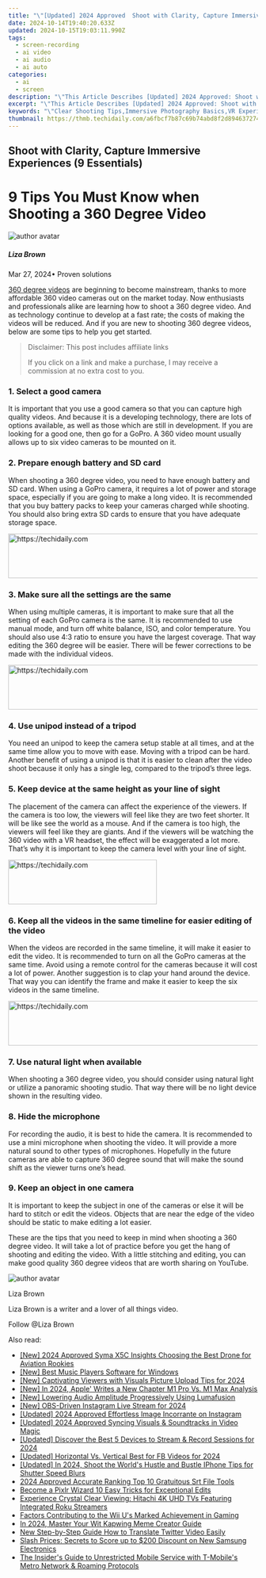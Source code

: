 ```yaml
---
title: "\"[Updated] 2024 Approved  Shoot with Clarity, Capture Immersive Experiences (9 Essentials)\""
date: 2024-10-14T19:40:20.633Z
updated: 2024-10-15T19:03:11.990Z
tags: 
  - screen-recording
  - ai video
  - ai audio
  - ai auto
categories: 
  - ai
  - screen
description: "\"This Article Describes [Updated] 2024 Approved: Shoot with Clarity, Capture Immersive Experiences (9 Essentials)\""
excerpt: "\"This Article Describes [Updated] 2024 Approved: Shoot with Clarity, Capture Immersive Experiences (9 Essentials)\""
keywords: "\"Clear Shooting Tips,Immersive Photography Basics,VR Experience Photo Guide,Professional Lens Techniques,High-Quality Image Capture,Essential Camera Settings,Ultimate Clarity in Shots\""
thumbnail: https://thmb.techidaily.com/a6fbcf7b87c69b74abd8f2d894637274c942b2c57ba584189354e0290ce20d66.jpg
---
```


## Shoot with Clarity, Capture Immersive Experiences (9 Essentials)

# 9 Tips You Must Know when Shooting a 360 Degree Video

![author avatar](https://lh5.googleusercontent.com/-AIMmjowaFs4/AAAAAAAAAAI/AAAAAAAAABc/Y5UmwDaI7HU/s250-c-k/photo.jpg)

##### Liza Brown

 Mar 27, 2024• Proven solutions

[360 degree videos](https://tools.techidaily.com/wondershare/filmora/download/) are beginning to become mainstream, thanks to more affordable 360 video cameras out on the market today. Now enthusiasts and professionals alike are learning how to shoot a 360 degree video. And as technology continue to develop at a fast rate; the costs of making the videos will be reduced. And if you are new to shooting 360 degree videos, below are some tips to help you get started.

>  Disclaimer: This post includes affiliate links
>
>  If you click on a link and make a purchase, I may receive a commission at no extra cost to you.
>

### 1\. Select a good camera

 It is important that you use a good camera so that you can capture high quality videos. And because it is a developing technology, there are lots of options available, as well as those which are still in development. If you are looking for a good one, then go for a GoPro. A 360 video mount usually allows up to six video cameras to be mounted on it.

### 2\. Prepare enough battery and SD card

 When shooting a 360 degree video, you need to have enough battery and SD card. When using a GoPro camera, it requires a lot of power and storage space, especially if you are going to make a long video. It is recommended that you buy battery packs to keep your cameras charged while shooting. You should also bring extra SD cards to ensure that you have adequate storage space.

<!-- affiliate ads begin -->
<a href="https://appsumo.8odi.net/c/5597632/2037335/7443" target="_top" id="2037335">
  <img src="//a.impactradius-go.com/display-ad/7443-2037335" border="0" alt="https://techidaily.com" width="728" height="90"/>
</a>
<img height="0" width="0" src="https://appsumo.8odi.net/i/5597632/2037335/7443" style="position:absolute;visibility:hidden;" border="0" />
<!-- affiliate ads end -->

### 3\. Make sure all the settings are the same

 When using multiple cameras, it is important to make sure that all the setting of each GoPro camera is the same. It is recommended to use manual mode, and turn off white balance, ISO, and color temperature. You should also use 4:3 ratio to ensure you have the largest coverage. That way editing the 360 degree will be easier. There will be fewer corrections to be made with the individual videos.

<!-- affiliate ads begin -->
<a href="https://appsumo.8odi.net/c/5597632/2151866/7443" target="_top" id="2151866">
  <img src="//a.impactradius-go.com/display-ad/7443-2151866" border="0" alt="https://techidaily.com" width="728" height="90"/>
</a>
<img height="0" width="0" src="https://appsumo.8odi.net/i/5597632/2151866/7443" style="position:absolute;visibility:hidden;" border="0" />
<!-- affiliate ads end -->

### 4\. Use unipod instead of a tripod

 You need an unipod to keep the camera setup stable at all times, and at the same time allow you to move with ease. Moving with a tripod can be hard. Another benefit of using a unipod is that it is easier to clean after the video shoot because it only has a single leg, compared to the tripod’s three legs.

### 5\. Keep device at the same height as your line of sight

 The placement of the camera can affect the experience of the viewers. If the camera is too low, the viewers will feel like they are two feet shorter. It will be like see the world as a mouse. And if the camera is too high, the viewers will feel like they are giants. And if the viewers will be watching the 360 video with a VR headset, the effect will be exaggerated a lot more. That’s why it is important to keep the camera level with your line of sight.

<!-- affiliate ads begin -->
<a href="https://aligracehair.sjv.io/c/5597632/2135355/19272" target="_top" id="2135355">
  <img src="//a.impactradius-go.com/display-ad/19272-2135355" border="0" alt="https://techidaily.com" width="300" height="90"/>
</a>
<img height="0" width="0" src="https://aligracehair.sjv.io/i/5597632/2135355/19272" style="position:absolute;visibility:hidden;" border="0" />
<!-- affiliate ads end -->

### 6\. Keep all the videos in the same timeline for easier editing of the video

 When the videos are recorded in the same timeline, it will make it easier to edit the video. It is recommended to turn on all the GoPro cameras at the same time. Avoid using a remote control for the cameras because it will cost a lot of power. Another suggestion is to clap your hand around the device. That way you can identify the frame and make it easier to keep the six videos in the same timeline.

<!-- affiliate ads begin -->
<a href="https://appsumo.8odi.net/c/5597632/2144275/7443" target="_top" id="2144275">
  <img src="//a.impactradius-go.com/display-ad/7443-2144275" border="0" alt="https://techidaily.com" width="728" height="90"/>
</a>
<img height="0" width="0" src="https://appsumo.8odi.net/i/5597632/2144275/7443" style="position:absolute;visibility:hidden;" border="0" />
<!-- affiliate ads end -->

### 7\. Use natural light when available

 When shooting a 360 degree video, you should consider using natural light or utilize a panoramic shooting studio. That way there will be no light device shown in the resulting video.

### 8\. Hide the microphone

 For recording the audio, it is best to hide the camera. It is recommended to use a mini microphone when shooting the video. It will provide a more natural sound to other types of microphones. Hopefully in the future cameras are able to capture 360 degree sound that will make the sound shift as the viewer turns one’s head.

### 9\. Keep an object in one camera

 It is important to keep the subject in one of the cameras or else it will be hard to stitch or edit the videos. Objects that are near the edge of the video should be static to make editing a lot easier.

 These are the tips that you need to keep in mind when shooting a 360 degree video. It will take a lot of practice before you get the hang of shooting and editing the video. With a little stitching and editing, you can make good quality 360 degree videos that are worth sharing on YouTube.

![author avatar](https://lh5.googleusercontent.com/-AIMmjowaFs4/AAAAAAAAAAI/AAAAAAAAABc/Y5UmwDaI7HU/s250-c-k/photo.jpg)

Liza Brown

Liza Brown is a writer and a lover of all things video.

Follow @Liza Brown


<ins class="adsbygoogle"
     style="display:block"
     data-ad-format="autorelaxed"
     data-ad-client="ca-pub-7571918770474297"
     data-ad-slot="1223367746"></ins>



<ins class="adsbygoogle"
     style="display:block"
     data-ad-client="ca-pub-7571918770474297"
     data-ad-slot="8358498916"
     data-ad-format="auto"
     data-full-width-responsive="true"></ins>


<span class="atpl-alsoreadstyle">Also read:</span>
<div><ul>
<li><a href="https://fox-links.techidaily.com/new-2024-approved-syma-x5c-insights-choosing-the-best-drone-for-aviation-rookies/"><u>[New] 2024 Approved Syma X5C Insights Choosing the Best Drone for Aviation Rookies</u></a></li>
<li><a href="https://fox-links.techidaily.com/new-best-music-players-software-for-windows/"><u>[New] Best Music Players Software for Windows</u></a></li>
<li><a href="https://vp-tips.techidaily.com/new-captivating-viewers-with-visuals-picture-upload-tips-for-2024/"><u>[New] Captivating Viewers with Visuals Picture Upload Tips for 2024</u></a></li>
<li><a href="https://fox-links.techidaily.com/new-in-2024-apple-writes-a-new-chapter-m1-pro-vs-m1-max-analysis/"><u>[New] In 2024, Apple' Writes a New Chapter M1 Pro Vs. M1 Max Analysis</u></a></li>
<li><a href="https://fox-links.techidaily.com/new-lowering-audio-amplitude-progressively-using-lumafusion/"><u>[New] Lowering Audio Amplitude Progressively Using Lumafusion</u></a></li>
<li><a href="https://video-capture.techidaily.com/new-obs-driven-instagram-live-stream-for-2024/"><u>[New] OBS-Driven Instagram Live Stream for 2024</u></a></li>
<li><a href="https://fox-links.techidaily.com/updated-2024-approved-effortless-image-incorrante-on-instagram/"><u>[Updated] 2024 Approved Effortless Image Incorrante on Instagram</u></a></li>
<li><a href="https://fox-links.techidaily.com/updated-2024-approved-syncing-visuals-and-soundtracks-in-video-magic/"><u>[Updated] 2024 Approved Syncing Visuals & Soundtracks in Video Magic</u></a></li>
<li><a href="https://screen-recording.techidaily.com/updated-discover-the-best-5-devices-to-stream-and-record-sessions-for-2024/"><u>[Updated] Discover the Best 5 Devices to Stream & Record Sessions for 2024</u></a></li>
<li><a href="https://facebook-clips.techidaily.com/updated-horizontal-vs-vertical-best-for-fb-videos-for-2024/"><u>[Updated] Horizontal Vs. Vertical Best for FB Videos for 2024</u></a></li>
<li><a href="https://fox-links.techidaily.com/updated-in-2024-shoot-the-worlds-hustle-and-bustle-iphone-tips-for-shutter-speed-blurs/"><u>[Updated] In 2024, Shoot the World's Hustle and Bustle IPhone Tips for Shutter Speed Blurs</u></a></li>
<li><a href="https://fox-links.techidaily.com/2024-approved-accurate-ranking-top-10-gratuitous-srt-file-tools/"><u>2024 Approved Accurate Ranking Top 10 Gratuitous Srt File Tools</u></a></li>
<li><a href="https://extra-information.techidaily.com/become-a-pixlr-wizard-10-easy-tricks-for-exceptional-edits/"><u>Become a Pixlr Wizard 10 Easy Tricks for Exceptional Edits</u></a></li>
<li><a href="https://technical-tips.techidaily.com/experience-crystal-clear-viewing-hitachi-4k-uhd-tvs-featuring-integrated-roku-streamers/"><u>Experience Crystal Clear Viewing: Hitachi 4K UHD TVs Featuring Integrated Roku Streamers</u></a></li>
<li><a href="https://buynow-info.techidaily.com/factors-contributing-to-the-wii-us-marked-achievement-in-gaming/"><u>Factors Contributing to the Wii U's Marked Achievement in Gaming</u></a></li>
<li><a href="https://fox-links.techidaily.com/in-2024-master-your-wit-kapwing-meme-creator-guide/"><u>In 2024, Master Your Wit Kapwing Meme Creator Guide</u></a></li>
<li><a href="https://ai-video-translation.techidaily.com/new-step-by-step-guide-how-to-translate-twitter-video-easily/"><u>New Step-by-Step Guide How to Translate Twitter Video Easily</u></a></li>
<li><a href="https://hardware-tips.techidaily.com/slash-prices-secrets-to-score-up-to-200-discount-on-new-samsung-electronics/"><u>Slash Prices: Secrets to Score up to $200 Discount on New Samsung Electronics</u></a></li>
<li><a href="https://tech-renaissance.techidaily.com/the-insiders-guide-to-unrestricted-mobile-service-with-t-mobiles-metro-network-and-roaming-protocols/"><u>The Insider's Guide to Unrestricted Mobile Service with T-Mobile's Metro Network & Roaming Protocols</u></a></li>
</ul></div>

